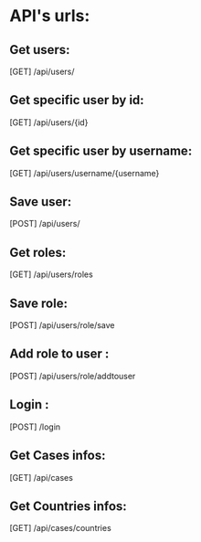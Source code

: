 # API's urls:

## Get users:
[GET] /api/users/
## Get specific user by id:
[GET] /api/users/{id}
## Get specific user by username:
[GET] /api/users/username/{username}
## Save user:
[POST] /api/users/
## Get roles:
[GET] /api/users/roles
## Save role:
[POST] /api/users/role/save
## Add role to user :
[POST] /api/users/role/addtouser
## Login :
[POST] /login
## Get Cases infos:
[GET] /api/cases
## Get Countries infos:
[GET] /api/cases/countries



